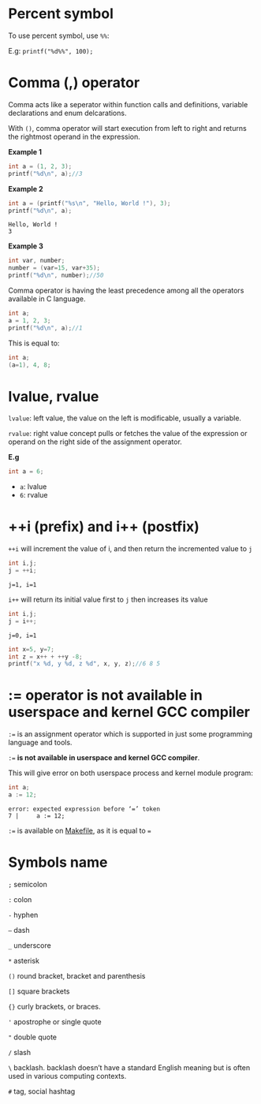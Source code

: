 # Percent symbol

To use percent symbol, use ``%%``:

E.g: ``printf("%d%%", 100);``

# Comma (,) operator

Comma acts like a seperator within function calls and definitions, variable declarations and enum delcarations.

With ``()``, comma operator will start execution from left to right and returns the rightmost operand in the expression.

**Example 1**
```c
int a = (1, 2, 3);
printf("%d\n", a);//3
```
**Example 2**
```c
int a = (printf("%s\n", "Hello, World !"), 3);
printf("%d\n", a);
```
```
Hello, World !
3
```
**Example 3**
```c
int var, number;
number = (var=15, var+35);
printf("%d\n", number);//50
```

Comma operator is having the least precedence among all the operators available in C language.

```c
int a;
a = 1, 2, 3;
printf("%d\n", a);//1
```

This is equal to:

```c
int a;
(a=1), 4, 8;
```

# lvalue, rvalue

``lvalue``: left value, the value on the left is modificable, usually a variable.

``rvalue``: right value concept pulls or fetches the value of the expression or operand on the right side of the assignment operator. 

**E.g**
```c
int a = 6;
```

* ``a``: lvalue
* ``6``: rvalue

# ++i (prefix) and i++ (postfix)

``++i`` will increment the value of i, and then return the incremented value to ``j``

```c
int i,j;
j = ++i;
```

``j=1, i=1``


``i++`` will return its initial value first to ``j`` then increases its value

```c
int i,j;
j = i++;
```

``j=0, i=1``

```c
int x=5, y=7;
int z = x++ + ++y -8;
printf("x %d, y %d, z %d", x, y, z);//6 8 5
```

# := operator is not available in userspace and kernel GCC compiler

``:=`` is an assignment operator which is supported in just some programming language and tools.

``:=`` **is not available in userspace and kernel GCC compiler**.

This will give error on both userspace process and kernel module program:

```c
int a;
a := 12;
```

```
error: expected expression before ‘=’ token
7 |     a := 12;
```

``:=`` is available on [Makefile](https://github.com/TranPhucVinh/Linux-Shell/blob/master/Bash%20script/Build%20automation%20tools/Make/Fundamental%20concepts.md#operator), as it is equal to ``=``

# Symbols name

``;`` semicolon

``:`` colon

``-`` hyphen 

``—`` dash

``_`` underscore

``*`` asterisk

``()`` round bracket, bracket and parenthesis

``[]`` square brackets

``{}`` curly brackets, or braces.

``'`` apostrophe or single quote

``"`` double quote

``/`` slash

``\`` backlash. backlash doesn’t have a standard English meaning but is often used in various computing contexts.

``#`` tag, social hashtag
